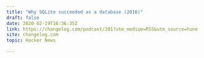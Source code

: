 ```yaml
---
title: "Why SQLite succeeded as a database (2016)"
draft: false
date: 2020-02-19T16:36:35Z
link: https://changelog.com/podcast/201?utm_medium=RSS&utm_source=hune
site: changelog.com
topic: Hacker News  

---
```

